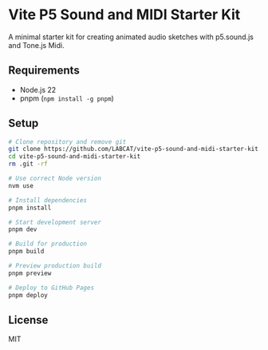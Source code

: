 # Vite P5 Sound and MIDI Starter Kit

A minimal starter kit for creating animated audio sketches with p5.sound.js and Tone.js Midi.

## Requirements

- Node.js 22
- pnpm (`npm install -g pnpm`)

## Setup

```bash
# Clone repository and remove git
git clone https://github.com/LABCAT/vite-p5-sound-and-midi-starter-kit.git
cd vite-p5-sound-and-midi-starter-kit
rm .git -rf

# Use correct Node version
nvm use

# Install dependencies
pnpm install

# Start development server
pnpm dev

# Build for production
pnpm build

# Preview production build
pnpm preview

# Deploy to GitHub Pages
pnpm deploy
```

## License

MIT
